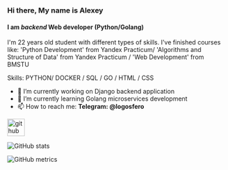 ### Hi there, My name is Alexey
#### I am *backend* Web developer (Python/Golang)
I'm 22 years old student with different types of skills. I've finished courses like: 'Python Development' from Yandex Practicum/ 'Algorithms and Structure of Data'  from Yandex Practicum / 'Web Development' from BMSTU

Skills: PYTHON/ DOCKER / SQL / GO / HTML / CSS

- 🔭 I’m currently working on Django backend application 
- 🌱 I’m currently learning Golang microservices development  
- 📫 How to reach me: **Telegram: @logosfero** 


[<img src='https://cdn.jsdelivr.net/npm/simple-icons@3.0.1/icons/github.svg' alt='github' height='40'>](https://github.com/Longreader)  

![GitHub stats](https://github-readme-stats.vercel.app/api?username=Longreader&show_icons=true)  

![GitHub metrics](https://metrics.lecoq.io/Longreader)  

